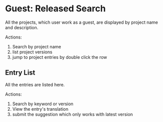 # Guest: Released Search

All the projects, which user work as a guest, are displayed by project name and description. 

Actions:
1. Search by project name
2. list project versions
3. jump to project entries by double click the row


## Entry List

All the entries are listed here.

Actions:
1. Search by keyword or version
2. View the entry's translation
3. submit the suggestion which only works with latest version











